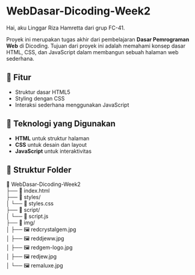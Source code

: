# WebDasar-Dicoding-Week2
Hai, aku Linggar Riza Hamretta dari grup FC-41.

Proyek ini merupakan tugas akhir dari pembelajaran **Dasar Pemrograman Web** di Dicoding. Tujuan dari proyek ini adalah memahami konsep dasar HTML, CSS, dan JavaScript dalam membangun sebuah halaman web sederhana.

## 📌 Fitur
- Struktur dasar HTML5
- Styling dengan CSS
- Interaksi sederhana menggunakan JavaScript

## 🚀 Teknologi yang Digunakan
- **HTML** untuk struktur halaman
- **CSS** untuk desain dan layout
- **JavaScript** untuk interaktivitas

## 📂 Struktur Folder
📁 WebDasar-Dicoding-Week2  
├── 📄 index.html  
├── 📁 styles/  
│   └── 🎨 styles.css  
├── 📁 script/  
│   └── 📜 script.js  
├── 📁 img/  
│   ├── 🖼️ redcrystalgem.jpg  
│   ├── 🖼️ reddjeww.jpg  
│   ├── 🖼️ redgem-logo.jpg  
│   ├── 🖼️ redjew.jpg  
│   └── 🖼️ remaluxe.jpg  
